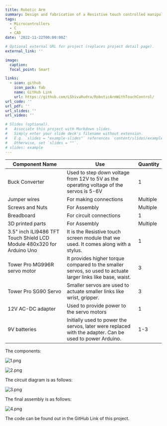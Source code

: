 ```yaml
---
title: Robotic Arm
summary: Design and fabrication of a Resistive touch controlled manipulator
tags:
  - Microcontrollers
  - C
  - CAD
date: '2022-11-22T00:00:00Z'

# Optional external URL for project (replaces project detail page).
external_link: ''

image:
  caption: 
  focal_point: Smart

links:
  - icon: github
    icon_pack: fab
    name: GitHub Link
    url: https://github.com/LShivaRudra/RoboticArmWithTouchControl/
url_code: ''
url_pdf: ''
url_slides: ''
url_video: ''

# Slides (optional).
#   Associate this project with Markdown slides.
#   Simply enter your slide deck's filename without extension.
#   E.g. `slides = "example-slides"` references `content/slides/example-slides.md`.
#   Otherwise, set `slides = ""`.
# slides: example
---
```

| Component Name                             | Use                                                                                     | Quantity  |
|--------------------------------------------|-----------------------------------------------------------------------------------------|-----------|
| Buck Converter                             | Used to step down voltage from 12V to 5V as the operating voltage of the servos is 5-6V | 1         |
| Jumper wires                               | For making connections                                                                  | Multiple  |
| Screws and Nuts                            | For Assembly                                                                            | Multiple  |
| Breadboard                                 | For circuit connections                                                                 | 1         |
| 3D printed parts                           | For Assembly                                                                            | Multiple  |
| 3.5" inch ILI9486 TFT Touch Shield LCD Module 480x320 for Arduino Uno | It is the Resistive touch screen module that we used. It comes along with a stylus.     | 1         |
| Tower Pro MG996R servo motor               | It provides higher torque compared to the smaller servos, so used to actuate larger links like base, waist. | 3         |
| Tower Pro SG90 Servo                       | Smaller servos are used to actuate smaller links like wrist, gripper.                   | 3         |
| 12V AC-DC adapter                          | Used to provide power to the servo motors                                               | 1         |
| 9V batteries                               | Initially used to power the servos, later were replaced with the adapter. Can be used to power Arduino. | 1-3       |

The components:

![1.png](/images/RoboticArm/1.png)

![2.png](/images/RoboticArm/2.png)

The circuit diagram is as follows:

![3.png](/images/RoboticArm/3.png)


The final assembly is as follows:

![4.png](/images/RoboticArm/4.png)

The code can be found out in the GitHub Link of this project.